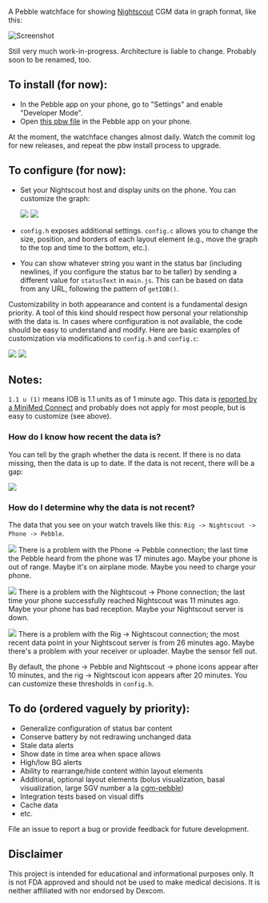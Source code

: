 A Pebble watchface for showing [Nightscout](https://github.com/nightscout/cgm-remote-monitor) CGM data in graph format, like this:

![Screenshot](http://i.imgur.com/9aYMsCn.png)

Still very much work-in-progress. Architecture is liable to change. Probably soon to be renamed, too.

## To install (for now):
* In the Pebble app on your phone, go to "Settings" and enable "Developer Mode".
* Open [this pbw file](https://raw.githubusercontent.com/mddub/nightscout-graph-pebble/master/release/nightscout-graph-pebble.pbw) in the Pebble app on your phone.

At the moment, the watchface changes almost daily. Watch the commit log for new releases, and repeat the pbw install process to upgrade.

## To configure (for now):
* Set your Nightscout host and display units on the phone. You can customize the graph:

  ![](http://i.imgur.com/CNZ7TS1.png) ![](http://i.imgur.com/97PRtTv.png)

* `config.h` exposes additional settings. `config.c` allows you to change the size, position, and borders of each layout element (e.g., move the graph to the top and time to the bottom, etc.).
* You can show whatever string you want in the status bar (including newlines, if you configure the status bar to be taller) by sending a different value for `statusText` in `main.js`. This can be based on data from any URL, following the pattern of `getIOB()`.

Customizability in both appearance and content is a fundamental design priority. A tool of this kind should respect how personal your relationship with the data is. In cases where configuration is not available, the code should be easy to understand and modify. Here are basic examples of customization via modifications to `config.h` and `config.c`:

![](http://i.imgur.com/OSEmAtZ.png) ![](http://i.imgur.com/YmDYVcF.png)

## Notes:
`1.1 u (1)` means IOB is 1.1 units as of 1 minute ago. This data is [reported by a MiniMed Connect](https://github.com/mddub/minimed-connect-to-nightscout) and probably does not apply for most people, but is easy to customize (see above).

### How do I know how recent the data is?

You can tell by the graph whether the data is recent. If there is no data missing, then the data is up to date. If the data is not recent, there will be a gap:

![](http://i.imgur.com/z72apqX.png)

### How do I determine why the data is not recent?

The data that you see on your watch travels like this: `Rig -> Nightscout -> Phone -> Pebble`.

![](http://i.imgur.com/FqYEiSx.png) There is a problem with the Phone -> Pebble connection; the last time the Pebble heard from the phone was 17 minutes ago. Maybe your phone is out of range. Maybe it's on airplane mode. Maybe you need to charge your phone.

![](http://i.imgur.com/KuzqNK5.png) There is a problem with the Nightscout -> Phone connection; the last time your phone successfully reached Nightscout was 11 minutes ago. Maybe your phone has bad reception. Maybe your Nightscout server is down.

![](http://i.imgur.com/ayrbxEm.png) There is a problem with the Rig -> Nightscout connection; the most recent data point in your Nightscout server is from 26 minutes ago. Maybe there's a problem with your receiver or uploader. Maybe the sensor fell out.

By default, the phone -> Pebble and Nightscout -> phone icons appear after 10 minutes, and the rig -> Nightscout icon appears after 20 minutes. You can customize these thresholds in `config.h`.

## To do (ordered vaguely by priority):
* Generalize configuration of status bar content
* Conserve battery by not redrawing unchanged data
* Stale data alerts
* Show date in time area when space allows
* High/low BG alerts
* Ability to rearrange/hide content within layout elements
* Additional, optional layout elements (bolus visualization, basal visualization, large SGV number a la [cgm-pebble](https://github.com/nightscout/cgm-pebble))
* Integration tests based on visual diffs
* Cache data
* etc.

File an issue to report a bug or provide feedback for future development.

## Disclaimer

This project is intended for educational and informational purposes only. It is not FDA approved and should not be used to make medical decisions. It is neither affiliated with nor endorsed by Dexcom.
